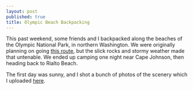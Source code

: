 ```yaml
---
layout: post
published: true
title: Olympic Beach Backpacking
---
```

This past weekend, some friends and I backpacked along the beaches of the Olympic National Park, in northern Washington. We were originally planning on going [this route](http://www.oregonhikers.org/field_guide/Ozette_to_Rialto_Beach_Hike), but the slick rocks and stormy weather made that untenable. We ended up camping one night near Cape Johnson, then heading back to Rialto Beach.

The first day was sunny, and I shot a bunch of photos of the scenery which I uploaded [here](https://www.flickr.com/photos/42873456@N02/albums/72157683025429495).
